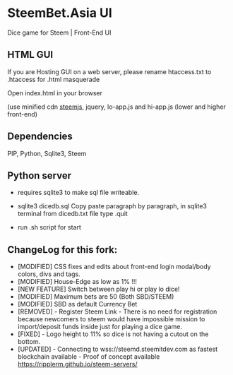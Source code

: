 # SteemBet.Asia UI
Dice game for Steem | Front-End UI

## HTML GUI

If you are Hosting GUI on a web server, please rename htaccess.txt to .htaccess for .html masquerade 

Open index.html in your browser

(use minified cdn [steemjs](https://cdn.steemjs.com/lib/latest/steem.min.js), jquery, lo-app.js and hi-app.js (lower and higher front-end)

## Dependencies

PIP, Python, Sqlite3, Steem

## Python server

- requires sqlite3 to make sql file writeable.

- sqlite3 dicedb.sql
Copy paste paragraph by paragraph, in sqlite3 terminal from dicedb.txt file
type .quit

- run .sh script for start


## ChangeLog for this fork:

- [MODIFIED] CSS fixes and edits about front-end login modal/body colors, divs and tags.
- [MODIFIED] House-Edge as low as 1% !!!
- [NEW FEATURE] Switch between play hi or play lo dice!
- [MODIFIED] Maximum bets are 50 (Both SBD/STEEM)
- [MODIFIED] SBD as default Currency Bet
- [REMOVED] - Register Steem Link - There is no need for registration because newcomers to steem would have impossible mission to import/deposit funds inside just for playing a dice game.
- [FIXED] - Logo height to 11% so dice is not having a cutout on the bottom.
- [UPDATED] - Connecting to wss://steemd.steemitdev.com as fastest blockchain available - Proof of concept available https://ripplerm.github.io/steem-servers/
